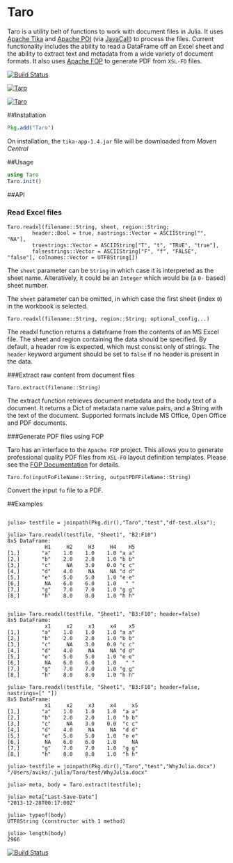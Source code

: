 # Taro

Taro is a utility belt of functions to work with document files in Julia. It uses [Apache Tika](http://tika.apache.org/) and [Apache POI](http://poi.apache.org) (via [JavaCall](http://aviks.github.io/JavaCall.jl/)) to process the files. Current functionality includes the ability to read a DataFrame off an Excel sheet and the ability to extract text and metadata from a wide variety of document formats. It also uses [Apache FOP](https://xmlgraphics.apache.org/fop/) to generate PDF from `XSL-FO` files. 

[![Build Status](https://travis-ci.org/aviks/JavaCall.jl.png)](https://travis-ci.org/aviks/Taro.jl)

[![Taro](http://pkg.julialang.org/badges/Taro_0.3.svg)](http://pkg.julialang.org/?pkg=Taro&ver=release)

[![Taro](http://pkg.julialang.org/badges/Taro_0.4.svg)](http://pkg.julialang.org/?pkg=Taro&ver=nightly)



##Installation

```julia
Pkg.add("Taro")
```

On installation, the `tika-app-1.4.jar` file will be downloaded from *Maven Central*

##Usage

```julia
using Taro
Taro.init()
```

##API

### Read Excel files 
```
Taro.readxl(filename::String, sheet, region::String; 
        header::Bool = true, nastrings::Vector = ASCIIString["", "NA"], 
        truestrings::Vector = ASCIIString["T", "t", "TRUE", "true"],
        falsestrings::Vector = ASCIIString["F", "f", "FALSE", "false"], colnames::Vector = UTF8String[])
```
The `sheet` parameter can be `String` in which case it is interpreted as the sheet name. Alteratively, it could be an `Integer` which would be (a `0-` based) sheet number. 

The `sheet` parameter can be omitted, in which case the first sheet (index `0`) in the workbook is selected. 
```
Taro.readxl(filename::String, region::String; optional_config...)
```

The readxl function returns a dataframe from the contents of an MS Excel file. The sheet and region containing the data should be specified. By default, a header row is expected, which must consist only of strings. The `header` keyword argument should be set to `false` if no header is present in the data. 

###Extract raw content from document files

`Taro.extract(filename::String)`

The extract function retrieves document metadata and the body text of a document. It returns a Dict of metadata name value pairs, and a String with the text of the document. Supported formats include MS Office, Open Office and PDF documents. 

###Generate PDF files using FOP

Taro has an interface to the `Apache FOP` project. This allows you to generate professional quality PDF files from `XSL-FO` layout definition templates. 
Please see the [FOP Documentation](https://xmlgraphics.apache.org/fop/) for details. 

`Taro.fo(inputFoFileName::String, outputPDFFileName::String)`

Convert the input `fo` file to a PDF.


##Examples

```jlcon

julia> testfile = joinpath(Pkg.dir(),"Taro","test","df-test.xlsx");

julia> Taro.readxl(testfile, "Sheet1", "B2:F10")
8x5 DataFrame:
            H1     H2     H3     H4    H5
[1,]       "a"    1.0    1.0    1.0 "a a"
[2,]       "b"    2.0    2.0    1.0 "b b"
[3,]       "c"     NA    3.0    0.0 "c c"
[4,]       "d"    4.0     NA     NA "d d"
[5,]       "e"    5.0    5.0    1.0 "e e"
[6,]        NA    6.0    6.0    1.0   " "
[7,]       "g"    7.0    7.0    1.0 "g g"
[8,]       "h"    8.0    8.0    1.0 "h h"


julia> Taro.readxl(testfile, "Sheet1", "B3:F10"; header=false)
8x5 DataFrame:
            x1     x2     x3     x4    x5
[1,]       "a"    1.0    1.0    1.0 "a a"
[2,]       "b"    2.0    2.0    1.0 "b b"
[3,]       "c"     NA    3.0    0.0 "c c"
[4,]       "d"    4.0     NA     NA "d d"
[5,]       "e"    5.0    5.0    1.0 "e e"
[6,]        NA    6.0    6.0    1.0   " "
[7,]       "g"    7.0    7.0    1.0 "g g"
[8,]       "h"    8.0    8.0    1.0 "h h"

julia> Taro.readxl(testfile, "Sheet1", "B3:F10"; header=false, nastrings=[" "])
8x5 DataFrame:
            x1     x2     x3     x4     x5
[1,]       "a"    1.0    1.0    1.0  "a a"
[2,]       "b"    2.0    2.0    1.0  "b b"
[3,]       "c"     NA    3.0    0.0  "c c"
[4,]       "d"    4.0     NA     NA  "d d"
[5,]       "e"    5.0    5.0    1.0  "e e"
[6,]        NA    6.0    6.0    1.0     NA
[7,]       "g"    7.0    7.0    1.0  "g g"
[8,]       "h"    8.0    8.0    1.0  "h h"

```

```jlcon
julia> testfile = joinpath(Pkg.dir(),"Taro","test","WhyJulia.docx")
"/Users/aviks/.julia/Taro/test/WhyJulia.docx"

julia> meta, body = Taro.extract(testfile);

julia> meta["Last-Save-Date"]
"2013-12-28T00:17:00Z"

julia> typeof(body)
UTF8String (constructor with 1 method)

julia> length(body)
2966
```


[![Build Status](https://travis-ci.org/aviks/Taro.jl.png)](https://travis-ci.org/aviks/Taro.jl)
